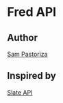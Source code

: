 # Fred API

## Author
[Sam Pastoriza](https://github.com/pastorsj)

## Inspired by
[Slate API](https://github.com/lord/slate)